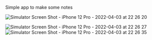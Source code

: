 Simple app to make some notes

![Simulator Screen Shot - iPhone 12 Pro - 2022-04-03 at 22 26 20](https://user-images.githubusercontent.com/87355480/161445104-ae57a1ee-f6e4-4834-8e10-201899362ebb.png)

![Simulator Screen Shot - iPhone 12 Pro - 2022-04-03 at 22 26 27](https://user-images.githubusercontent.com/87355480/161445150-d5866a7a-abb8-439f-afab-7d48c9a06e90.png)
![Simulator Screen Shot - iPhone 12 Pro - 2022-04-03 at 22 26 35](https://user-images.githubusercontent.com/87355480/161445193-04bd5e7b-31e9-485d-a860-8242a01f71b4.png)
